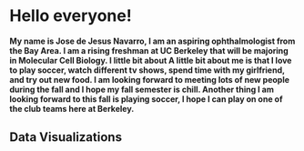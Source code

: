 # Hello everyone! #
**My name is Jose de Jesus Navarro, I am an aspiring ophthalmologist from the Bay Area. I am a rising freshman at UC Berkeley that will be majoring in Molecular Cell Biology. I little bit about A little bit about me is that I love to play soccer, watch different tv shows, spend time with my girlfriend, and try out new food. I am looking forward to meeting lots of new people during the fall and I hope my fall semester is chill. Another thing I am looking forward to this fall is playing soccer, I hope I can play on one of the club teams here at Berkeley.** 



## Data Visualizations
<script src="https://cdn.plot.ly/plotly-latest.min.js"></script>
<div>                            <div id="a7a267bc-e95b-4022-be5d-cbe6f50b2e27" class="plotly-graph-div" style="height:100%; width:100%;"></div>            <script type="text/javascript">                                    window.PLOTLYENV=window.PLOTLYENV || {};                                    if (document.getElementById("a7a267bc-e95b-4022-be5d-cbe6f50b2e27")) {                    Plotly.newPlot(                        "a7a267bc-e95b-4022-be5d-cbe6f50b2e27",                        [{"coloraxis":"coloraxis","geo":"geo","hovertemplate":"year=1952<br>iso_alpha=%{location}<br>lifeExp=%{z}<extra></extra>","locations":["AFG","ALB","DZA","AGO","ARG","AUS","AUT","BHR","BGD","BEL","BEN","BOL","BIH","BWA","BRA","BGR","BFA","BDI","KHM","CMR","CAN","CAF","TCD","CHL","CHN","COL","COM","COD","COG","CRI","CIV","HRV","CUB","CZE","DNK","DJI","DOM","ECU","EGY","SLV","GNQ","ERI","ETH","FIN","FRA","GAB","GMB","DEU","GHA","GRC","GTM","GIN","GNB","HTI","HND","HKG","HUN","ISL","IND","IDN","IRN","IRQ","IRL","ISR","ITA","JAM","JPN","JOR","KEN","KOR","KOR","KWT","LBN","LSO","LBR","LBY","MDG","MWI","MYS","MLI","MRT","MUS","MEX","MNG","MNE","MAR","MOZ","MMR","NAM","NPL","NLD","NZL","NIC","NER","NGA","NOR","OMN","PAK","PAN","PRY","PER","PHL","POL","PRT","PRI","REU","ROU","RWA","STP","SAU","SEN","SRB","SLE","SGP","SVK","SVN","SOM","ZAF","ESP","LKA","SDN","SWZ","SWE","CHE","SYR","TWN","TZA","THA","TGO","TTO","TUN","TUR","UGA","GBR","USA","URY","VEN","VNM","PSE","YEM","ZMB","ZWE"],"name":"","type":"choropleth","z":[28.801,55.23,43.077,30.015,62.485,69.12,66.8,50.93899999999999,37.484,68.0,38.223,40.414,53.82,47.622,50.917,59.6,31.975,39.031,39.417,38.523,68.75,35.463,38.092,54.745,44.0,50.643,40.715,39.143,42.111,57.206,40.477,61.21,59.42100000000001,66.87,70.78,34.812,45.928,48.357,41.893,45.262,34.482,35.92800000000001,34.078,66.55,67.41,37.003,30.0,67.5,43.149,65.86,42.023,33.609,32.5,37.579,41.912,60.96,64.03,72.49,37.37300000000001,37.468,44.869,45.32,66.91,65.39,65.94,58.53,63.03,43.158,42.27,50.056,47.453,55.565,55.928,42.13800000000001,38.48,42.723,36.681,36.256,48.463,33.685,40.543,50.986,50.789,42.244,59.164,42.87300000000001,31.286,36.319,41.725,36.157,72.13,69.39,42.31399999999999,37.444,36.324,72.67,37.578,43.43600000000001,55.191,62.649,43.902,47.752,61.31,59.82,64.28,52.724,61.05,40.0,46.471,39.875,37.278,57.996,30.331,60.396,64.36,65.57,32.978,45.00899999999999,64.94,57.593,38.635,41.407,71.86,69.62,45.883,58.5,41.215,50.848,38.596,59.1,44.6,43.585,39.978,69.18,68.44,66.071,55.088,40.412,43.16,32.548,42.038,48.451]}],                        {"coloraxis":{"cmax":80,"cmin":30,"colorbar":{"title":{"text":"lifeExp"}},"colorscale":[[0.0,"rgb(165,0,38)"],[0.1,"rgb(215,48,39)"],[0.2,"rgb(244,109,67)"],[0.3,"rgb(253,174,97)"],[0.4,"rgb(254,224,139)"],[0.5,"rgb(255,255,191)"],[0.6,"rgb(217,239,139)"],[0.7,"rgb(166,217,106)"],[0.8,"rgb(102,189,99)"],[0.9,"rgb(26,152,80)"],[1.0,"rgb(0,104,55)"]]},"geo":{"domain":{"x":[0.0,1.0],"y":[0.0,1.0]}},"legend":{"tracegroupgap":0},"sliders":[{"active":0,"currentvalue":{"prefix":"year="},"len":0.9,"pad":{"b":10,"t":60},"steps":[{"args":[["1952"],{"frame":{"duration":0,"redraw":true},"fromcurrent":true,"mode":"immediate","transition":{"duration":0,"easing":"linear"}}],"label":"1952","method":"animate"},{"args":[["1957"],{"frame":{"duration":0,"redraw":true},"fromcurrent":true,"mode":"immediate","transition":{"duration":0,"easing":"linear"}}],"label":"1957","method":"animate"},{"args":[["1962"],{"frame":{"duration":0,"redraw":true},"fromcurrent":true,"mode":"immediate","transition":{"duration":0,"easing":"linear"}}],"label":"1962","method":"animate"},{"args":[["1967"],{"frame":{"duration":0,"redraw":true},"fromcurrent":true,"mode":"immediate","transition":{"duration":0,"easing":"linear"}}],"label":"1967","method":"animate"},{"args":[["1972"],{"frame":{"duration":0,"redraw":true},"fromcurrent":true,"mode":"immediate","transition":{"duration":0,"easing":"linear"}}],"label":"1972","method":"animate"},{"args":[["1977"],{"frame":{"duration":0,"redraw":true},"fromcurrent":true,"mode":"immediate","transition":{"duration":0,"easing":"linear"}}],"label":"1977","method":"animate"},{"args":[["1982"],{"frame":{"duration":0,"redraw":true},"fromcurrent":true,"mode":"immediate","transition":{"duration":0,"easing":"linear"}}],"label":"1982","method":"animate"},{"args":[["1987"],{"frame":{"duration":0,"redraw":true},"fromcurrent":true,"mode":"immediate","transition":{"duration":0,"easing":"linear"}}],"label":"1987","method":"animate"},{"args":[["1992"],{"frame":{"duration":0,"redraw":true},"fromcurrent":true,"mode":"immediate","transition":{"duration":0,"easing":"linear"}}],"label":"1992","method":"animate"},{"args":[["1997"],{"frame":{"duration":0,"redraw":true},"fromcurrent":true,"mode":"immediate","transition":{"duration":0,"easing":"linear"}}],"label":"1997","method":"animate"},{"args":[["2002"],{"frame":{"duration":0,"redraw":true},"fromcurrent":true,"mode":"immediate","transition":{"duration":0,"easing":"linear"}}],"label":"2002","method":"animate"},{"args":[["2007"],{"frame":{"duration":0,"redraw":true},"fromcurrent":true,"mode":"immediate","transition":{"duration":0,"easing":"linear"}}],"label":"2007","method":"animate"}],"x":0.1,"xanchor":"left","y":0,"yanchor":"top"}],"template":{"data":{"bar":[{"error_x":{"color":"#2a3f5f"},"error_y":{"color":"#2a3f5f"},"marker":{"line":{"color":"#E5ECF6","width":0.5},"pattern":{"fillmode":"overlay","size":10,"solidity":0.2}},"type":"bar"}],"barpolar":[{"marker":{"line":{"color":"#E5ECF6","width":0.5},"pattern":{"fillmode":"overlay","size":10,"solidity":0.2}},"type":"barpolar"}],"carpet":[{"aaxis":{"endlinecolor":"#2a3f5f","gridcolor":"white","linecolor":"white","minorgridcolor":"white","startlinecolor":"#2a3f5f"},"baxis":{"endlinecolor":"#2a3f5f","gridcolor":"white","linecolor":"white","minorgridcolor":"white","startlinecolor":"#2a3f5f"},"type":"carpet"}],"choropleth":[{"colorbar":{"outlinewidth":0,"ticks":""},"type":"choropleth"}],"contour":[{"colorbar":{"outlinewidth":0,"ticks":""},"colorscale":[[0.0,"#0d0887"],[0.1111111111111111,"#46039f"],[0.2222222222222222,"#7201a8"],[0.3333333333333333,"#9c179e"],[0.4444444444444444,"#bd3786"],[0.5555555555555556,"#d8576b"],[0.6666666666666666,"#ed7953"],[0.7777777777777778,"#fb9f3a"],[0.8888888888888888,"#fdca26"],[1.0,"#f0f921"]],"type":"contour"}],"contourcarpet":[{"colorbar":{"outlinewidth":0,"ticks":""},"type":"contourcarpet"}],"heatmap":[{"colorbar":{"outlinewidth":0,"ticks":""},"colorscale":[[0.0,"#0d0887"],[0.1111111111111111,"#46039f"],[0.2222222222222222,"#7201a8"],[0.3333333333333333,"#9c179e"],[0.4444444444444444,"#bd3786"],[0.5555555555555556,"#d8576b"],[0.6666666666666666,"#ed7953"],[0.7777777777777778,"#fb9f3a"],[0.8888888888888888,"#fdca26"],[1.0,"#f0f921"]],"type":"heatmap"}],"heatmapgl":[{"colorbar":{"outlinewidth":0,"ticks":""},"colorscale":[[0.0,"#0d0887"],[0.1111111111111111,"#46039f"],[0.2222222222222222,"#7201a8"],[0.3333333333333333,"#9c179e"],[0.4444444444444444,"#bd3786"],[0.5555555555555556,"#d8576b"],[0.6666666666666666,"#ed7953"],[0.7777777777777778,"#fb9f3a"],[0.8888888888888888,"#fdca26"],[1.0,"#f0f921"]],"type":"heatmapgl"}],"histogram":[{"marker":{"pattern":{"fillmode":"overlay","size":10,"solidity":0.2}},"type":"histogram"}],"histogram2d":[{"colorbar":{"outlinewidth":0,"ticks":""},"colorscale":[[0.0,"#0d0887"],[0.1111111111111111,"#46039f"],[0.2222222222222222,"#7201a8"],[0.3333333333333333,"#9c179e"],[0.4444444444444444,"#bd3786"],[0.5555555555555556,"#d8576b"],[0.6666666666666666,"#ed7953"],[0.7777777777777778,"#fb9f3a"],[0.8888888888888888,"#fdca26"],[1.0,"#f0f921"]],"type":"histogram2d"}],"histogram2dcontour":[{"colorbar":{"outlinewidth":0,"ticks":""},"colorscale":[[0.0,"#0d0887"],[0.1111111111111111,"#46039f"],[0.2222222222222222,"#7201a8"],[0.3333333333333333,"#9c179e"],[0.4444444444444444,"#bd3786"],[0.5555555555555556,"#d8576b"],[0.6666666666666666,"#ed7953"],[0.7777777777777778,"#fb9f3a"],[0.8888888888888888,"#fdca26"],[1.0,"#f0f921"]],"type":"histogram2dcontour"}],"mesh3d":[{"colorbar":{"outlinewidth":0,"ticks":""},"type":"mesh3d"}],"parcoords":[{"line":{"colorbar":{"outlinewidth":0,"ticks":""}},"type":"parcoords"}],"pie":[{"automargin":true,"type":"pie"}],"scatter":[{"marker":{"colorbar":{"outlinewidth":0,"ticks":""}},"type":"scatter"}],"scatter3d":[{"line":{"colorbar":{"outlinewidth":0,"ticks":""}},"marker":{"colorbar":{"outlinewidth":0,"ticks":""}},"type":"scatter3d"}],"scattercarpet":[{"marker":{"colorbar":{"outlinewidth":0,"ticks":""}},"type":"scattercarpet"}],"scattergeo":[{"marker":{"colorbar":{"outlinewidth":0,"ticks":""}},"type":"scattergeo"}],"scattergl":[{"marker":{"colorbar":{"outlinewidth":0,"ticks":""}},"type":"scattergl"}],"scattermapbox":[{"marker":{"colorbar":{"outlinewidth":0,"ticks":""}},"type":"scattermapbox"}],"scatterpolar":[{"marker":{"colorbar":{"outlinewidth":0,"ticks":""}},"type":"scatterpolar"}],"scatterpolargl":[{"marker":{"colorbar":{"outlinewidth":0,"ticks":""}},"type":"scatterpolargl"}],"scatterternary":[{"marker":{"colorbar":{"outlinewidth":0,"ticks":""}},"type":"scatterternary"}],"surface":[{"colorbar":{"outlinewidth":0,"ticks":""},"colorscale":[[0.0,"#0d0887"],[0.1111111111111111,"#46039f"],[0.2222222222222222,"#7201a8"],[0.3333333333333333,"#9c179e"],[0.4444444444444444,"#bd3786"],[0.5555555555555556,"#d8576b"],[0.6666666666666666,"#ed7953"],[0.7777777777777778,"#fb9f3a"],[0.8888888888888888,"#fdca26"],[1.0,"#f0f921"]],"type":"surface"}],"table":[{"cells":{"fill":{"color":"#EBF0F8"},"line":{"color":"white"}},"header":{"fill":{"color":"#C8D4E3"},"line":{"color":"white"}},"type":"table"}]},"layout":{"annotationdefaults":{"arrowcolor":"#2a3f5f","arrowhead":0,"arrowwidth":1},"autotypenumbers":"strict","coloraxis":{"colorbar":{"outlinewidth":0,"ticks":""}},"colorscale":{"diverging":[[0,"#8e0152"],[0.1,"#c51b7d"],[0.2,"#de77ae"],[0.3,"#f1b6da"],[0.4,"#fde0ef"],[0.5,"#f7f7f7"],[0.6,"#e6f5d0"],[0.7,"#b8e186"],[0.8,"#7fbc41"],[0.9,"#4d9221"],[1,"#276419"]],"sequential":[[0.0,"#0d0887"],[0.1111111111111111,"#46039f"],[0.2222222222222222,"#7201a8"],[0.3333333333333333,"#9c179e"],[0.4444444444444444,"#bd3786"],[0.5555555555555556,"#d8576b"],[0.6666666666666666,"#ed7953"],[0.7777777777777778,"#fb9f3a"],[0.8888888888888888,"#fdca26"],[1.0,"#f0f921"]],"sequentialminus":[[0.0,"#0d0887"],[0.1111111111111111,"#46039f"],[0.2222222222222222,"#7201a8"],[0.3333333333333333,"#9c179e"],[0.4444444444444444,"#bd3786"],[0.5555555555555556,"#d8576b"],[0.6666666666666666,"#ed7953"],[0.7777777777777778,"#fb9f3a"],[0.8888888888888888,"#fdca26"],[1.0,"#f0f921"]]},"colorway":["#636efa","#EF553B","#00cc96","#ab63fa","#FFA15A","#19d3f3","#FF6692","#B6E880","#FF97FF","#FECB52"],"font":{"color":"#2a3f5f"},"geo":{"bgcolor":"white","lakecolor":"white","landcolor":"#E5ECF6","showlakes":true,"showland":true,"subunitcolor":"white"},"hoverlabel":{"align":"left"},"hovermode":"closest","mapbox":{"style":"light"},"paper_bgcolor":"white","plot_bgcolor":"#E5ECF6","polar":{"angularaxis":{"gridcolor":"white","linecolor":"white","ticks":""},"bgcolor":"#E5ECF6","radialaxis":{"gridcolor":"white","linecolor":"white","ticks":""}},"scene":{"xaxis":{"backgroundcolor":"#E5ECF6","gridcolor":"white","gridwidth":2,"linecolor":"white","showbackground":true,"ticks":"","zerolinecolor":"white"},"yaxis":{"backgroundcolor":"#E5ECF6","gridcolor":"white","gridwidth":2,"linecolor":"white","showbackground":true,"ticks":"","zerolinecolor":"white"},"zaxis":{"backgroundcolor":"#E5ECF6","gridcolor":"white","gridwidth":2,"linecolor":"white","showbackground":true,"ticks":"","zerolinecolor":"white"}},"shapedefaults":{"line":{"color":"#2a3f5f"}},"ternary":{"aaxis":{"gridcolor":"white","linecolor":"white","ticks":""},"baxis":{"gridcolor":"white","linecolor":"white","ticks":""},"bgcolor":"#E5ECF6","caxis":{"gridcolor":"white","linecolor":"white","ticks":""}},"title":{"x":0.05},"xaxis":{"automargin":true,"gridcolor":"white","linecolor":"white","ticks":"","title":{"standoff":15},"zerolinecolor":"white","zerolinewidth":2},"yaxis":{"automargin":true,"gridcolor":"white","linecolor":"white","ticks":"","title":{"standoff":15},"zerolinecolor":"white","zerolinewidth":2}}},"title":{"text":"Life Expectancy Over Time"},"updatemenus":[{"buttons":[{"args":[null,{"frame":{"duration":500,"redraw":true},"fromcurrent":true,"mode":"immediate","transition":{"duration":500,"easing":"linear"}}],"label":"&#9654;","method":"animate"},{"args":[[null],{"frame":{"duration":0,"redraw":true},"fromcurrent":true,"mode":"immediate","transition":{"duration":0,"easing":"linear"}}],"label":"&#9724;","method":"animate"}],"direction":"left","pad":{"r":10,"t":70},"showactive":false,"type":"buttons","x":0.1,"xanchor":"right","y":0,"yanchor":"top"}]},                        {"responsive": true}                    ).then(function(){
                            Plotly.addFrames('a7a267bc-e95b-4022-be5d-cbe6f50b2e27', [{"data":[{"coloraxis":"coloraxis","geo":"geo","hovertemplate":"year=1952<br>iso_alpha=%{location}<br>lifeExp=%{z}<extra></extra>","locations":["AFG","ALB","DZA","AGO","ARG","AUS","AUT","BHR","BGD","BEL","BEN","BOL","BIH","BWA","BRA","BGR","BFA","BDI","KHM","CMR","CAN","CAF","TCD","CHL","CHN","COL","COM","COD","COG","CRI","CIV","HRV","CUB","CZE","DNK","DJI","DOM","ECU","EGY","SLV","GNQ","ERI","ETH","FIN","FRA","GAB","GMB","DEU","GHA","GRC","GTM","GIN","GNB","HTI","HND","HKG","HUN","ISL","IND","IDN","IRN","IRQ","IRL","ISR","ITA","JAM","JPN","JOR","KEN","KOR","KOR","KWT","LBN","LSO","LBR","LBY","MDG","MWI","MYS","MLI","MRT","MUS","MEX","MNG","MNE","MAR","MOZ","MMR","NAM","NPL","NLD","NZL","NIC","NER","NGA","NOR","OMN","PAK","PAN","PRY","PER","PHL","POL","PRT","PRI","REU","ROU","RWA","STP","SAU","SEN","SRB","SLE","SGP","SVK","SVN","SOM","ZAF","ESP","LKA","SDN","SWZ","SWE","CHE","SYR","TWN","TZA","THA","TGO","TTO","TUN","TUR","UGA","GBR","USA","URY","VEN","VNM","PSE","YEM","ZMB","ZWE"],"name":"","type":"choropleth","z":[28.801,55.23,43.077,30.015,62.485,69.12,66.8,50.93899999999999,37.484,68.0,38.223,40.414,53.82,47.622,50.917,59.6,31.975,39.031,39.417,38.523,68.75,35.463,38.092,54.745,44.0,50.643,40.715,39.143,42.111,57.206,40.477,61.21,59.42100000000001,66.87,70.78,34.812,45.928,48.357,41.893,45.262,34.482,35.92800000000001,34.078,66.55,67.41,37.003,30.0,67.5,43.149,65.86,42.023,33.609,32.5,37.579,41.912,60.96,64.03,72.49,37.37300000000001,37.468,44.869,45.32,66.91,65.39,65.94,58.53,63.03,43.158,42.27,50.056,47.453,55.565,55.928,42.13800000000001,38.48,42.723,36.681,36.256,48.463,33.685,40.543,50.986,50.789,42.244,59.164,42.87300000000001,31.286,36.319,41.725,36.157,72.13,69.39,42.31399999999999,37.444,36.324,72.67,37.578,43.43600000000001,55.191,62.649,43.902,47.752,61.31,59.82,64.28,52.724,61.05,40.0,46.471,39.875,37.278,57.996,30.331,60.396,64.36,65.57,32.978,45.00899999999999,64.94,57.593,38.635,41.407,71.86,69.62,45.883,58.5,41.215,50.848,38.596,59.1,44.6,43.585,39.978,69.18,68.44,66.071,55.088,40.412,43.16,32.548,42.038,48.451]}],"name":"1952"},{"data":[{"coloraxis":"coloraxis","geo":"geo","hovertemplate":"year=1957<br>iso_alpha=%{location}<br>lifeExp=%{z}<extra></extra>","locations":["AFG","ALB","DZA","AGO","ARG","AUS","AUT","BHR","BGD","BEL","BEN","BOL","BIH","BWA","BRA","BGR","BFA","BDI","KHM","CMR","CAN","CAF","TCD","CHL","CHN","COL","COM","COD","COG","CRI","CIV","HRV","CUB","CZE","DNK","DJI","DOM","ECU","EGY","SLV","GNQ","ERI","ETH","FIN","FRA","GAB","GMB","DEU","GHA","GRC","GTM","GIN","GNB","HTI","HND","HKG","HUN","ISL","IND","IDN","IRN","IRQ","IRL","ISR","ITA","JAM","JPN","JOR","KEN","KOR","KOR","KWT","LBN","LSO","LBR","LBY","MDG","MWI","MYS","MLI","MRT","MUS","MEX","MNG","MNE","MAR","MOZ","MMR","NAM","NPL","NLD","NZL","NIC","NER","NGA","NOR","OMN","PAK","PAN","PRY","PER","PHL","POL","PRT","PRI","REU","ROU","RWA","STP","SAU","SEN","SRB","SLE","SGP","SVK","SVN","SOM","ZAF","ESP","LKA","SDN","SWZ","SWE","CHE","SYR","TWN","TZA","THA","TGO","TTO","TUN","TUR","UGA","GBR","USA","URY","VEN","VNM","PSE","YEM","ZMB","ZWE"],"name":"","type":"choropleth","z":[30.332,59.28,45.685,31.999,64.399,70.33,67.48,53.832,39.348,69.24,40.358,41.89,58.45,49.618,53.285,66.61,34.906,40.533,41.36600000000001,40.428,69.96,37.464,39.881,56.074,50.54896,55.118,42.46,40.652,45.053,60.026,42.469,64.77,62.325,69.03,71.81,37.328,49.828,51.356,44.444,48.57,35.98300000000001,38.047,36.667,67.49,68.93,38.999,32.065,69.1,44.779,67.86,44.142,34.558,33.489000000000004,40.696,44.665,64.75,66.41,73.47,40.249,39.918,47.181,48.437,68.9,67.84,67.81,62.61,65.5,45.669,44.68600000000001,54.081,52.681,58.033,59.489,45.047,39.486,45.289,38.865,37.207,52.102,35.30699999999999,42.338,58.089,55.19,45.24800000000001,61.448,45.423,33.779,41.905,45.226000000000006,37.686,72.99,70.26,45.432,38.598,37.802,73.44,40.08,45.557,59.201,63.19600000000001,46.26300000000001,51.334,65.77,61.51,68.54,55.09,64.1,41.5,48.945,42.868,39.329,61.685,31.57,63.179,67.45,67.85,34.977,47.985,66.66,61.456,39.624,43.424,72.49,70.56,48.284,62.4,42.974,53.63,41.208,61.8,47.1,48.07899999999999,42.57100000000001,70.42,69.49,67.044,57.907,42.887,45.67100000000001,33.97,44.077,50.469]}],"name":"1957"},{"data":[{"coloraxis":"coloraxis","geo":"geo","hovertemplate":"year=1962<br>iso_alpha=%{location}<br>lifeExp=%{z}<extra></extra>","locations":["AFG","ALB","DZA","AGO","ARG","AUS","AUT","BHR","BGD","BEL","BEN","BOL","BIH","BWA","BRA","BGR","BFA","BDI","KHM","CMR","CAN","CAF","TCD","CHL","CHN","COL","COM","COD","COG","CRI","CIV","HRV","CUB","CZE","DNK","DJI","DOM","ECU","EGY","SLV","GNQ","ERI","ETH","FIN","FRA","GAB","GMB","DEU","GHA","GRC","GTM","GIN","GNB","HTI","HND","HKG","HUN","ISL","IND","IDN","IRN","IRQ","IRL","ISR","ITA","JAM","JPN","JOR","KEN","KOR","KOR","KWT","LBN","LSO","LBR","LBY","MDG","MWI","MYS","MLI","MRT","MUS","MEX","MNG","MNE","MAR","MOZ","MMR","NAM","NPL","NLD","NZL","NIC","NER","NGA","NOR","OMN","PAK","PAN","PRY","PER","PHL","POL","PRT","PRI","REU","ROU","RWA","STP","SAU","SEN","SRB","SLE","SGP","SVK","SVN","SOM","ZAF","ESP","LKA","SDN","SWZ","SWE","CHE","SYR","TWN","TZA","THA","TGO","TTO","TUN","TUR","UGA","GBR","USA","URY","VEN","VNM","PSE","YEM","ZMB","ZWE"],"name":"","type":"choropleth","z":[31.997,64.82,48.303,34.0,65.142,70.93,69.54,56.923,41.216,70.25,42.618,43.428,61.93,51.52,55.665,69.51,37.814,42.045,43.415,42.643,71.3,39.475,41.716,57.924,44.50136,57.863,44.467,42.122,48.435,62.842,44.93,67.13,65.24600000000001,69.9,72.35,39.69300000000001,53.459,54.64,46.992,52.307,37.485,40.158,40.059,68.75,70.51,40.489,33.896,70.3,46.452,69.51,46.95399999999999,35.753,34.488,43.59,48.041,67.65,67.96,73.68,43.605,42.518,49.325,51.457,70.29,69.39,69.24,65.61,68.73,48.12600000000001,47.949,56.65600000000001,55.292,60.47,62.094,47.747,40.502,47.808,40.848,38.41,55.737,36.936,44.24800000000001,60.246,58.299,48.25100000000001,63.728,47.924,36.161,45.108,48.386,39.393,73.23,71.24,48.632,39.487,39.36,73.47,43.165,47.67,61.817,64.361,49.096,54.757,67.64,64.39,69.62,57.666,66.8,43.0,51.893,45.914,41.45399999999999,64.531,32.767,65.798,70.33,69.15,36.981,49.951,69.69,62.192,40.87,44.992,73.37,71.32,50.305,65.2,44.246,56.06100000000001,43.922,64.9,49.57899999999999,52.098,45.344,70.76,70.21,68.253,60.77,45.363,48.127,35.18,46.023,52.358]}],"name":"1962"},{"data":[{"coloraxis":"coloraxis","geo":"geo","hovertemplate":"year=1967<br>iso_alpha=%{location}<br>lifeExp=%{z}<extra></extra>","locations":["AFG","ALB","DZA","AGO","ARG","AUS","AUT","BHR","BGD","BEL","BEN","BOL","BIH","BWA","BRA","BGR","BFA","BDI","KHM","CMR","CAN","CAF","TCD","CHL","CHN","COL","COM","COD","COG","CRI","CIV","HRV","CUB","CZE","DNK","DJI","DOM","ECU","EGY","SLV","GNQ","ERI","ETH","FIN","FRA","GAB","GMB","DEU","GHA","GRC","GTM","GIN","GNB","HTI","HND","HKG","HUN","ISL","IND","IDN","IRN","IRQ","IRL","ISR","ITA","JAM","JPN","JOR","KEN","KOR","KOR","KWT","LBN","LSO","LBR","LBY","MDG","MWI","MYS","MLI","MRT","MUS","MEX","MNG","MNE","MAR","MOZ","MMR","NAM","NPL","NLD","NZL","NIC","NER","NGA","NOR","OMN","PAK","PAN","PRY","PER","PHL","POL","PRT","PRI","REU","ROU","RWA","STP","SAU","SEN","SRB","SLE","SGP","SVK","SVN","SOM","ZAF","ESP","LKA","SDN","SWZ","SWE","CHE","SYR","TWN","TZA","THA","TGO","TTO","TUN","TUR","UGA","GBR","USA","URY","VEN","VNM","PSE","YEM","ZMB","ZWE"],"name":"","type":"choropleth","z":[34.02,66.22,51.407,35.985,65.634,71.1,70.14,59.923,43.453,70.94,44.885,45.032,64.79,53.298,57.632,70.42,40.697,43.548,45.415,44.799,72.13,41.478,43.601000000000006,60.523,58.38112,59.963,46.472,44.056,52.04,65.42399999999999,47.35,68.5,68.29,70.38,72.96,42.074,56.75100000000001,56.678,49.293,55.855,38.987,42.18899999999999,42.115,69.83,71.55,44.598,35.857,70.8,48.072,71.0,50.01600000000001,37.197,35.492,46.243,50.924,70.0,69.5,73.73,47.19300000000001,45.964,52.469,54.459,71.08,70.75,71.06,67.51,71.43,51.629,50.654,59.942,57.716,64.624,63.87,48.492,41.536,50.227,42.881,39.487,59.371,38.487,46.289,61.557,60.11,51.253,67.178,50.335,38.113,49.379,51.159,41.472,73.82,71.52,51.88399999999999,40.118,41.04,74.08,46.988,49.8,64.071,64.95100000000001,51.445,56.393,69.61,66.6,71.1,60.542,66.8,44.1,54.425,49.901,43.563,66.914,34.113,67.946,70.98,69.18,38.977,51.927,71.44,64.266,42.858,46.633,74.16,72.77,53.655,67.5,45.757,58.285,46.769,65.4,52.053,54.33600000000001,48.051,71.36,70.76,68.468,63.479,47.838,51.631,36.984,47.768,53.995]}],"name":"1967"},{"data":[{"coloraxis":"coloraxis","geo":"geo","hovertemplate":"year=1972<br>iso_alpha=%{location}<br>lifeExp=%{z}<extra></extra>","locations":["AFG","ALB","DZA","AGO","ARG","AUS","AUT","BHR","BGD","BEL","BEN","BOL","BIH","BWA","BRA","BGR","BFA","BDI","KHM","CMR","CAN","CAF","TCD","CHL","CHN","COL","COM","COD","COG","CRI","CIV","HRV","CUB","CZE","DNK","DJI","DOM","ECU","EGY","SLV","GNQ","ERI","ETH","FIN","FRA","GAB","GMB","DEU","GHA","GRC","GTM","GIN","GNB","HTI","HND","HKG","HUN","ISL","IND","IDN","IRN","IRQ","IRL","ISR","ITA","JAM","JPN","JOR","KEN","KOR","KOR","KWT","LBN","LSO","LBR","LBY","MDG","MWI","MYS","MLI","MRT","MUS","MEX","MNG","MNE","MAR","MOZ","MMR","NAM","NPL","NLD","NZL","NIC","NER","NGA","NOR","OMN","PAK","PAN","PRY","PER","PHL","POL","PRT","PRI","REU","ROU","RWA","STP","SAU","SEN","SRB","SLE","SGP","SVK","SVN","SOM","ZAF","ESP","LKA","SDN","SWZ","SWE","CHE","SYR","TWN","TZA","THA","TGO","TTO","TUN","TUR","UGA","GBR","USA","URY","VEN","VNM","PSE","YEM","ZMB","ZWE"],"name":"","type":"choropleth","z":[36.088,67.69,54.518,37.928,67.065,71.93,70.63,63.3,45.252,71.44,47.014,46.714,67.45,56.024,59.504,70.9,43.591,44.057,40.317,47.049,72.88,43.457,45.569,63.441,63.11888,61.62300000000001,48.944,45.989,54.907,67.84899999999999,49.801,69.61,70.723,70.29,73.47,44.36600000000001,59.631,58.79600000000001,51.137,58.207,40.516,44.142,43.515,70.87,72.38,48.69,38.308,71.0,49.875,72.34,53.738,38.842,36.486,48.042,53.88399999999999,72.0,69.76,74.46,50.651,49.203,55.234,56.95,71.28,71.63,72.19,69.0,73.42,56.528,53.559,63.983,62.612,67.712,65.421,49.767,42.614,52.773,44.851000000000006,41.76600000000001,63.01,39.977,48.437,62.944,62.361,53.754,70.63600000000002,52.862,40.328,53.07,53.867,43.971,73.75,71.89,55.151,40.546,42.82100000000001,74.34,52.143,51.929,66.21600000000001,65.815,55.448,58.065,70.85,69.26,72.16,64.274,69.21,44.6,56.48,53.886,45.815,68.7,35.4,69.521,70.35,69.82,40.973,53.69600000000001,73.06,65.042,45.083,49.552,74.72,73.78,57.29600000000001,69.39,47.62,60.405,49.75899999999999,65.9,55.602,57.005,51.01600000000001,72.01,71.34,68.673,65.712,50.254,56.532,39.848,50.107,55.635]}],"name":"1972"},{"data":[{"coloraxis":"coloraxis","geo":"geo","hovertemplate":"year=1977<br>iso_alpha=%{location}<br>lifeExp=%{z}<extra></extra>","locations":["AFG","ALB","DZA","AGO","ARG","AUS","AUT","BHR","BGD","BEL","BEN","BOL","BIH","BWA","BRA","BGR","BFA","BDI","KHM","CMR","CAN","CAF","TCD","CHL","CHN","COL","COM","COD","COG","CRI","CIV","HRV","CUB","CZE","DNK","DJI","DOM","ECU","EGY","SLV","GNQ","ERI","ETH","FIN","FRA","GAB","GMB","DEU","GHA","GRC","GTM","GIN","GNB","HTI","HND","HKG","HUN","ISL","IND","IDN","IRN","IRQ","IRL","ISR","ITA","JAM","JPN","JOR","KEN","KOR","KOR","KWT","LBN","LSO","LBR","LBY","MDG","MWI","MYS","MLI","MRT","MUS","MEX","MNG","MNE","MAR","MOZ","MMR","NAM","NPL","NLD","NZL","NIC","NER","NGA","NOR","OMN","PAK","PAN","PRY","PER","PHL","POL","PRT","PRI","REU","ROU","RWA","STP","SAU","SEN","SRB","SLE","SGP","SVK","SVN","SOM","ZAF","ESP","LKA","SDN","SWZ","SWE","CHE","SYR","TWN","TZA","THA","TGO","TTO","TUN","TUR","UGA","GBR","USA","URY","VEN","VNM","PSE","YEM","ZMB","ZWE"],"name":"","type":"choropleth","z":[38.438,68.93,58.014,39.483,68.48100000000001,73.49,72.17,65.593,46.923,72.8,49.19,50.023,69.86,59.319,61.489,70.81,46.137,45.91,31.22,49.355,74.21,46.775,47.383,67.05199999999999,63.96736,63.837,50.93899999999999,47.804,55.625,70.75,52.374,70.64,72.649,70.71,74.69,46.519,61.788,61.31,53.319,56.69600000000001,42.024,44.535,44.51,72.52,73.83,52.79,41.842,72.5,51.756,73.68,56.029,40.762,37.465,49.923,57.402,73.6,69.95,76.11,54.208,52.702,57.702,60.413,72.03,73.06,73.48,70.11,75.38,61.13399999999999,56.155,67.15899999999999,64.766,69.343,66.09899999999999,52.208,43.764,57.442,46.881,43.767,65.256,41.714,50.852,64.93,65.032,55.49100000000001,73.066,55.73,42.495,56.059,56.437,46.74800000000001,75.24,72.22,57.47,41.291,44.514,75.37,57.367,54.043,68.681,66.35300000000001,58.447,60.06,70.67,70.41,73.44,67.064,69.46,45.0,58.55,58.69,48.879,70.3,36.788,70.795,70.45,70.97,41.974,55.527,74.39,65.949,47.8,52.537,75.44,75.39,61.195,70.59,49.919,62.494,52.887,68.3,59.837,59.507,50.35,72.76,73.38,69.48100000000001,67.456,55.764,60.765,44.175,51.386,57.674]}],"name":"1977"},{"data":[{"coloraxis":"coloraxis","geo":"geo","hovertemplate":"year=1982<br>iso_alpha=%{location}<br>lifeExp=%{z}<extra></extra>","locations":["AFG","ALB","DZA","AGO","ARG","AUS","AUT","BHR","BGD","BEL","BEN","BOL","BIH","BWA","BRA","BGR","BFA","BDI","KHM","CMR","CAN","CAF","TCD","CHL","CHN","COL","COM","COD","COG","CRI","CIV","HRV","CUB","CZE","DNK","DJI","DOM","ECU","EGY","SLV","GNQ","ERI","ETH","FIN","FRA","GAB","GMB","DEU","GHA","GRC","GTM","GIN","GNB","HTI","HND","HKG","HUN","ISL","IND","IDN","IRN","IRQ","IRL","ISR","ITA","JAM","JPN","JOR","KEN","KOR","KOR","KWT","LBN","LSO","LBR","LBY","MDG","MWI","MYS","MLI","MRT","MUS","MEX","MNG","MNE","MAR","MOZ","MMR","NAM","NPL","NLD","NZL","NIC","NER","NGA","NOR","OMN","PAK","PAN","PRY","PER","PHL","POL","PRT","PRI","REU","ROU","RWA","STP","SAU","SEN","SRB","SLE","SGP","SVK","SVN","SOM","ZAF","ESP","LKA","SDN","SWZ","SWE","CHE","SYR","TWN","TZA","THA","TGO","TTO","TUN","TUR","UGA","GBR","USA","URY","VEN","VNM","PSE","YEM","ZMB","ZWE"],"name":"","type":"choropleth","z":[39.854,70.42,61.368,39.942,69.942,74.74,73.18,69.05199999999999,50.00899999999999,73.93,50.904,53.859,70.69,61.484,63.33600000000001,71.08,48.122,47.471,50.957,52.96100000000001,75.76,48.295,49.517,70.565,65.525,66.653,52.933,47.784,56.695,73.45,53.983,70.46,73.717,70.96,74.63,48.812,63.727,64.342,56.006,56.604,43.662,43.89,44.916,74.55,74.89,56.56399999999999,45.58,73.8,53.744,75.24,58.137,42.89100000000001,39.327,51.46100000000001,60.909,75.45,69.39,76.99,56.596,56.159,59.62,62.038,73.1,74.45,74.98,71.21,77.11,63.739,58.76600000000001,69.1,67.123,71.309,66.983,55.078,44.852,62.155,48.969,45.642,68.0,43.916,53.599,66.711,67.405,57.489,74.101,59.65,42.795,58.056,58.968,49.594,76.05,73.84,59.298,42.598,45.826,75.97,62.728,56.158,70.472,66.874,61.40600000000001,62.082,71.32,72.77,73.75,69.885,69.66,46.218,60.351000000000006,63.012,52.379,70.16199999999999,38.445,71.76,70.8,71.063,42.955,58.161,76.3,68.757,50.338,55.56100000000001,76.42,76.21,64.59,72.16,50.608,64.597,55.471,68.832,64.048,61.036,49.849,74.04,74.65,70.805,68.557,58.816,64.406,49.113,51.82100000000001,60.363]}],"name":"1982"},{"data":[{"coloraxis":"coloraxis","geo":"geo","hovertemplate":"year=1987<br>iso_alpha=%{location}<br>lifeExp=%{z}<extra></extra>","locations":["AFG","ALB","DZA","AGO","ARG","AUS","AUT","BHR","BGD","BEL","BEN","BOL","BIH","BWA","BRA","BGR","BFA","BDI","KHM","CMR","CAN","CAF","TCD","CHL","CHN","COL","COM","COD","COG","CRI","CIV","HRV","CUB","CZE","DNK","DJI","DOM","ECU","EGY","SLV","GNQ","ERI","ETH","FIN","FRA","GAB","GMB","DEU","GHA","GRC","GTM","GIN","GNB","HTI","HND","HKG","HUN","ISL","IND","IDN","IRN","IRQ","IRL","ISR","ITA","JAM","JPN","JOR","KEN","KOR","KOR","KWT","LBN","LSO","LBR","LBY","MDG","MWI","MYS","MLI","MRT","MUS","MEX","MNG","MNE","MAR","MOZ","MMR","NAM","NPL","NLD","NZL","NIC","NER","NGA","NOR","OMN","PAK","PAN","PRY","PER","PHL","POL","PRT","PRI","REU","ROU","RWA","STP","SAU","SEN","SRB","SLE","SGP","SVK","SVN","SOM","ZAF","ESP","LKA","SDN","SWZ","SWE","CHE","SYR","TWN","TZA","THA","TGO","TTO","TUN","TUR","UGA","GBR","USA","URY","VEN","VNM","PSE","YEM","ZMB","ZWE"],"name":"","type":"choropleth","z":[40.822,72.0,65.79899999999999,39.906,70.774,76.32,74.94,70.75,52.819,75.35,52.337,57.25100000000001,71.14,63.622,65.205,71.34,49.557,48.21100000000001,53.914,54.985,76.86,50.485,51.051,72.492,67.274,67.768,54.926,47.412,57.47,74.752,54.655,71.52,74.17399999999998,71.58,74.8,50.04,66.046,67.23100000000001,59.797,63.154,45.664,46.453,46.684,74.83,76.34,60.19,49.265,74.847,55.729,76.67,60.782,45.552,41.245,53.636,64.492,76.2,69.58,77.23,58.553,60.137,63.04,65.044,74.36,75.6,76.42,71.77,78.67,65.869,59.339,70.64699999999998,69.81,74.17399999999998,67.926,57.18,46.027,66.234,49.35,47.457,69.5,46.364,56.145,68.74,69.498,60.222,74.865,62.677,42.861,58.339,60.835,52.537,76.83,74.32,62.008,44.555,46.886,75.89,67.734,58.245,71.523,67.378,64.134,64.15100000000001,70.98,74.06,74.63,71.913,69.53,44.02,61.728,66.295,55.769,71.218,40.006,73.56,71.08,72.25,44.50100000000001,60.834,76.9,69.01100000000001,51.744,57.678,77.19,77.41,66.97399999999999,73.4,51.535,66.084,56.941,69.582,66.89399999999999,63.108,51.50899999999999,75.007,75.02,71.918,70.19,62.82,67.046,52.922,50.82100000000001,62.351000000000006]}],"name":"1987"},{"data":[{"coloraxis":"coloraxis","geo":"geo","hovertemplate":"year=1992<br>iso_alpha=%{location}<br>lifeExp=%{z}<extra></extra>","locations":["AFG","ALB","DZA","AGO","ARG","AUS","AUT","BHR","BGD","BEL","BEN","BOL","BIH","BWA","BRA","BGR","BFA","BDI","KHM","CMR","CAN","CAF","TCD","CHL","CHN","COL","COM","COD","COG","CRI","CIV","HRV","CUB","CZE","DNK","DJI","DOM","ECU","EGY","SLV","GNQ","ERI","ETH","FIN","FRA","GAB","GMB","DEU","GHA","GRC","GTM","GIN","GNB","HTI","HND","HKG","HUN","ISL","IND","IDN","IRN","IRQ","IRL","ISR","ITA","JAM","JPN","JOR","KEN","KOR","KOR","KWT","LBN","LSO","LBR","LBY","MDG","MWI","MYS","MLI","MRT","MUS","MEX","MNG","MNE","MAR","MOZ","MMR","NAM","NPL","NLD","NZL","NIC","NER","NGA","NOR","OMN","PAK","PAN","PRY","PER","PHL","POL","PRT","PRI","REU","ROU","RWA","STP","SAU","SEN","SRB","SLE","SGP","SVK","SVN","SOM","ZAF","ESP","LKA","SDN","SWZ","SWE","CHE","SYR","TWN","TZA","THA","TGO","TTO","TUN","TUR","UGA","GBR","USA","URY","VEN","VNM","PSE","YEM","ZMB","ZWE"],"name":"","type":"choropleth","z":[41.674,71.581,67.744,40.647,71.868,77.56,76.04,72.601,56.018,76.46,53.919,59.957,72.178,62.745,67.057,71.19,50.26,44.736,55.803,54.31399999999999,77.95,49.396,51.724,74.126,68.69,68.421,57.93899999999999,45.548,56.433,75.71300000000002,52.044,72.527,74.414,72.4,75.33,51.604,68.457,69.613,63.674,66.798,47.545,49.99100000000001,48.091,75.7,77.46,61.36600000000001,52.644,76.07,57.50100000000001,77.03,63.37300000000001,48.576,43.26600000000001,55.089,66.399,77.601,69.17,78.77,60.223,62.681,65.742,59.46100000000001,75.467,76.93,77.44,71.766,79.36,68.015,59.285,69.97800000000001,72.244,75.19,69.292,59.685,40.802,68.755,52.214,49.42,70.693,48.38800000000001,58.333,69.745,71.455,61.271,75.435,65.393,44.284,59.32,61.999,55.727,77.42,76.33,65.843,47.39100000000001,47.472,77.32,71.197,60.838,72.462,68.225,66.458,66.458,70.99,74.86,73.911,73.615,69.36,23.599,62.742,68.768,58.19600000000001,71.65899999999998,38.333,75.788,71.38,73.64,39.658,61.88800000000001,77.57,70.37899999999998,53.556,58.474,78.16,78.03,69.249,74.26,50.44,67.298,58.06100000000001,69.862,70.001,66.146,48.825,76.42,76.09,72.752,71.15,67.66199999999999,69.718,55.599,46.1,60.377]}],"name":"1992"},{"data":[{"coloraxis":"coloraxis","geo":"geo","hovertemplate":"year=1997<br>iso_alpha=%{location}<br>lifeExp=%{z}<extra></extra>","locations":["AFG","ALB","DZA","AGO","ARG","AUS","AUT","BHR","BGD","BEL","BEN","BOL","BIH","BWA","BRA","BGR","BFA","BDI","KHM","CMR","CAN","CAF","TCD","CHL","CHN","COL","COM","COD","COG","CRI","CIV","HRV","CUB","CZE","DNK","DJI","DOM","ECU","EGY","SLV","GNQ","ERI","ETH","FIN","FRA","GAB","GMB","DEU","GHA","GRC","GTM","GIN","GNB","HTI","HND","HKG","HUN","ISL","IND","IDN","IRN","IRQ","IRL","ISR","ITA","JAM","JPN","JOR","KEN","KOR","KOR","KWT","LBN","LSO","LBR","LBY","MDG","MWI","MYS","MLI","MRT","MUS","MEX","MNG","MNE","MAR","MOZ","MMR","NAM","NPL","NLD","NZL","NIC","NER","NGA","NOR","OMN","PAK","PAN","PRY","PER","PHL","POL","PRT","PRI","REU","ROU","RWA","STP","SAU","SEN","SRB","SLE","SGP","SVK","SVN","SOM","ZAF","ESP","LKA","SDN","SWZ","SWE","CHE","SYR","TWN","TZA","THA","TGO","TTO","TUN","TUR","UGA","GBR","USA","URY","VEN","VNM","PSE","YEM","ZMB","ZWE"],"name":"","type":"choropleth","z":[41.76300000000001,72.95,69.152,40.963,73.275,78.83,77.51,73.925,59.412,77.53,54.777,62.05,73.244,52.556,69.388,70.32,50.324,45.326,56.534,52.199,78.61,46.066,51.573,75.816,70.426,70.313,60.66,42.587,52.962,77.26,47.99100000000001,73.68,76.15100000000002,74.01,76.11,53.157,69.957,72.312,67.217,69.535,48.245,53.378,49.402,77.13,78.64,60.46100000000001,55.861,77.34,58.556,77.869,66.322,51.455,44.87300000000001,56.67100000000001,67.65899999999999,80.0,71.04,78.95,61.765,66.041,68.042,58.81100000000001,76.122,78.26899999999998,78.82,72.262,80.69,69.77199999999999,54.407,67.727,74.64699999999998,76.156,70.265,55.558,42.221,71.555,54.978,47.495,71.938,49.903,60.43,70.736,73.67,63.625,75.445,67.66,46.344,60.328,58.909,59.426,78.03,77.55,68.426,51.313,47.464,78.32,72.499,61.81800000000001,73.738,69.4,68.38600000000001,68.564,72.75,75.97,74.917,74.77199999999998,69.72,36.087,63.306,70.533,60.187,72.232,39.897,77.158,72.71,75.13,43.795,60.236,78.77,70.457,55.37300000000001,54.289,79.39,79.37,71.527,75.25,48.466,67.521,58.39,69.465,71.973,68.835,44.578,77.218,76.81,74.223,72.146,70.672,71.096,58.02,40.238,46.809]}],"name":"1997"},{"data":[{"coloraxis":"coloraxis","geo":"geo","hovertemplate":"year=2002<br>iso_alpha=%{location}<br>lifeExp=%{z}<extra></extra>","locations":["AFG","ALB","DZA","AGO","ARG","AUS","AUT","BHR","BGD","BEL","BEN","BOL","BIH","BWA","BRA","BGR","BFA","BDI","KHM","CMR","CAN","CAF","TCD","CHL","CHN","COL","COM","COD","COG","CRI","CIV","HRV","CUB","CZE","DNK","DJI","DOM","ECU","EGY","SLV","GNQ","ERI","ETH","FIN","FRA","GAB","GMB","DEU","GHA","GRC","GTM","GIN","GNB","HTI","HND","HKG","HUN","ISL","IND","IDN","IRN","IRQ","IRL","ISR","ITA","JAM","JPN","JOR","KEN","KOR","KOR","KWT","LBN","LSO","LBR","LBY","MDG","MWI","MYS","MLI","MRT","MUS","MEX","MNG","MNE","MAR","MOZ","MMR","NAM","NPL","NLD","NZL","NIC","NER","NGA","NOR","OMN","PAK","PAN","PRY","PER","PHL","POL","PRT","PRI","REU","ROU","RWA","STP","SAU","SEN","SRB","SLE","SGP","SVK","SVN","SOM","ZAF","ESP","LKA","SDN","SWZ","SWE","CHE","SYR","TWN","TZA","THA","TGO","TTO","TUN","TUR","UGA","GBR","USA","URY","VEN","VNM","PSE","YEM","ZMB","ZWE"],"name":"","type":"choropleth","z":[42.129,75.65100000000002,70.994,41.003,74.34,80.37,78.98,74.795,62.01300000000001,78.32,54.40600000000001,63.883,74.09,46.63399999999999,71.006,72.14,50.65,47.36,56.752,49.856,79.77,43.308,50.525,77.86,72.028,71.682,62.974,44.966,52.97,78.123,46.832,74.876,77.158,75.51,77.18,53.37300000000001,70.847,74.173,69.806,70.734,49.348,55.24,50.725,78.37,79.59,56.761,58.041,78.67,58.453,78.256,68.97800000000001,53.676,45.504,58.137,68.565,81.495,72.59,80.5,62.879,68.58800000000001,69.45100000000001,57.04600000000001,77.783,79.696,80.24,72.047,82.0,71.263,50.992,66.66199999999999,77.045,76.904,71.028,44.593,43.753,72.737,57.286,45.00899999999999,73.044,51.81800000000001,62.247,71.954,74.902,65.033,73.98100000000002,69.615,44.026,59.908,51.479,61.34,78.53,79.11,70.836,54.496,46.608,79.05,74.193,63.61,74.712,70.755,69.906,70.303,74.67,77.29,77.778,75.744,71.322,43.413,64.337,71.626,61.6,73.21300000000002,41.012,78.77,73.8,76.66,45.93600000000001,53.365,79.78,70.815,56.369,43.869,80.04,80.62,73.053,76.99,49.651,68.564,57.56100000000001,68.976,73.042,70.845,47.813,78.471,77.31,75.307,72.766,73.017,72.37,60.308,39.19300000000001,39.989]}],"name":"2002"},{"data":[{"coloraxis":"coloraxis","geo":"geo","hovertemplate":"year=2007<br>iso_alpha=%{location}<br>lifeExp=%{z}<extra></extra>","locations":["AFG","ALB","DZA","AGO","ARG","AUS","AUT","BHR","BGD","BEL","BEN","BOL","BIH","BWA","BRA","BGR","BFA","BDI","KHM","CMR","CAN","CAF","TCD","CHL","CHN","COL","COM","COD","COG","CRI","CIV","HRV","CUB","CZE","DNK","DJI","DOM","ECU","EGY","SLV","GNQ","ERI","ETH","FIN","FRA","GAB","GMB","DEU","GHA","GRC","GTM","GIN","GNB","HTI","HND","HKG","HUN","ISL","IND","IDN","IRN","IRQ","IRL","ISR","ITA","JAM","JPN","JOR","KEN","KOR","KOR","KWT","LBN","LSO","LBR","LBY","MDG","MWI","MYS","MLI","MRT","MUS","MEX","MNG","MNE","MAR","MOZ","MMR","NAM","NPL","NLD","NZL","NIC","NER","NGA","NOR","OMN","PAK","PAN","PRY","PER","PHL","POL","PRT","PRI","REU","ROU","RWA","STP","SAU","SEN","SRB","SLE","SGP","SVK","SVN","SOM","ZAF","ESP","LKA","SDN","SWZ","SWE","CHE","SYR","TWN","TZA","THA","TGO","TTO","TUN","TUR","UGA","GBR","USA","URY","VEN","VNM","PSE","YEM","ZMB","ZWE"],"name":"","type":"choropleth","z":[43.828,76.423,72.301,42.731,75.32,81.235,79.829,75.635,64.062,79.441,56.728,65.554,74.852,50.728,72.39,73.005,52.295,49.58,59.723,50.43,80.653,44.74100000000001,50.651,78.553,72.961,72.889,65.152,46.462,55.322,78.782,48.328,75.748,78.273,76.486,78.332,54.791,72.235,74.994,71.33800000000002,71.878,51.57899999999999,58.04,52.947,79.313,80.657,56.735,59.448,79.406,60.022,79.483,70.259,56.007,46.38800000000001,60.916,70.19800000000001,82.208,73.33800000000002,81.757,64.69800000000001,70.65,70.964,59.545,78.885,80.745,80.546,72.567,82.603,72.535,54.11,67.297,78.623,77.58800000000002,71.993,42.592,45.678,73.952,59.44300000000001,48.303,74.241,54.467,64.164,72.801,76.195,66.803,74.543,71.164,42.082,62.069,52.90600000000001,63.785,79.762,80.204,72.899,56.867,46.859,80.196,75.64,65.483,75.53699999999998,71.752,71.421,71.688,75.563,78.098,78.74600000000002,76.442,72.476,46.242,65.528,72.777,63.062,74.002,42.56800000000001,79.972,74.663,77.926,48.159,49.339,80.941,72.396,58.556,39.613,80.884,81.70100000000002,74.143,78.4,52.517,70.616,58.42,69.819,73.923,71.777,51.542,79.425,78.242,76.384,73.747,74.249,73.422,62.698,42.38399999999999,43.487]}],"name":"2007"}]);
                        }).then(function(){
                            Plotly.animate('a7a267bc-e95b-4022-be5d-cbe6f50b2e27', null);
                        })                };                            </script>        </div>
